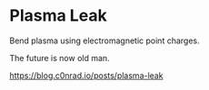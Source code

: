 # Plasma Leak

Bend plasma using electromagnetic point charges.

The future is now old man.

https://blog.c0nrad.io/posts/plasma-leak
